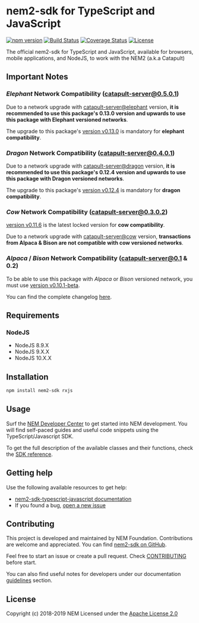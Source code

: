 # nem2-sdk for TypeScript and JavaScript

[![npm version](https://badge.fury.io/js/nem2-sdk.svg)](https://badge.fury.io/js/nem2-sdk)
[![Build Status](https://api.travis-ci.org/nemtech/nem2-sdk-typescript-javascript.svg?branch=master)](https://travis-ci.org/nemtech/nem2-sdk-typescript-javascript)
[![Coverage Status](https://coveralls.io/repos/github/nemtech/nem2-sdk-typescript-javascript/badge.svg?branch=travis-ci)](https://coveralls.io/github/nemtech/nem2-sdk-typescript-javascript?branch=travis-ci)
[![License](https://img.shields.io/badge/License-Apache%202.0-blue.svg)](https://opensource.org/licenses/Apache-2.0)

The official nem2-sdk for TypeScript and JavaScript, available for browsers, mobile applications, and NodeJS, to work 
with the NEM2 (a.k.a Catapult)

## Important Notes

### _Elephant_ Network Compatibility (catapult-server@0.5.0.1)

Due to a network upgrade with [catapult-server@elephant](https://github.com/nemtech/catapult-server/releases/tag/v0.5.0.1) version, **it is recommended to use this package's 0.13.0 version and upwards to use this package with Elephant versioned networks**.

The upgrade to this package's [version v0.13.0](https://github.com/nemtech/nem2-sdk-typescript-javascript/releases/tag/v0.13.0) is mandatory for **elephant compatibility**.

### _Dragon_ Network Compatibility (catapult-server@0.4.0.1)

Due to a network upgrade with [catapult-server@dragon](https://github.com/nemtech/catapult-server/releases/tag/v0.4.0.1) version, **it is recommended to use this package's 0.12.4 version and upwards to use this package with Dragon versioned networks**.

The upgrade to this package's [version v0.12.4](https://github.com/nemtech/nem2-sdk-typescript-javascript/releases/tag/v0.12.4) is mandatory for **dragon compatibility**.

### _Cow_ Network Compatibility (catapult-server@0.3.0.2)

[version v0.11.6](https://github.com/nemtech/nem2-sdk-typescript-javascript/releases/tag/v0.11.6) is the latest locked version for **cow compatibility**.

Due to a network upgrade with [catapult-server@cow](https://github.com/nemtech/catapult-server/releases/tag/v0.3.0.2) version, **transactions from Alpaca & Bison are not compatible with cow versioned networks**.

### _Alpaca_ / _Bison_ Network Compatibility (catapult-server@0.1 & 0.2)

To be able to use this package with _Alpaca_ or _Bison_ versioned network, you must use [version v0.10.1-beta](https://github.com/nemtech/nem2-sdk-typescript-javascript/releases/tag/v0.10.1-beta).

You can find the complete changelog [here](CHANGELOG.md).

## Requirements

### NodeJS

- NodeJS 8.9.X
- NodeJS 9.X.X
- NodeJS 10.X.X

## Installation

```bash
npm install nem2-sdk rxjs
```

## Usage

Surf the [NEM Developer Center][docs] to get started into NEM development. You will find self-paced guides and useful code snippets using the TypeScript/Javascript SDK.

To get the full description of the available classes and their functions, check the [SDK reference][sdk-ref].
 
## Getting help

Use the following available resources to get help:

- [nem2-sdk-typescript-javascript documentation][docs]
- If you found a bug, [open a new issue][issues]

## Contributing

This project is developed and maintained by NEM Foundation. Contributions are welcome and appreciated. You can find [nem2-sdk on GitHub][self].

Feel free to start an issue or create a pull request. Check [CONTRIBUTING](CONTRIBUTING.md) before start.

You can also find useful notes for developers under our documentation [guidelines][guidelines] section.

## License 

Copyright (c) 2018-2019 NEM
Licensed under the [Apache License 2.0](LICENSE)

[self]: https://github.com/nemtech/nem2-sdk-typescript-javascript
[docs]: http://nemtech.github.io/getting-started/setup-workstation.html
[issues]: https://github.com/nemtech/nem2-sdk-typescript-javascript/issues
[sdk-ref]: http://nemtech.github.io/nem2-sdk-typescript-javascript
[guidelines]: https://nemtech.github.io/contribute/contributing.html#sdk
